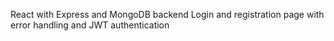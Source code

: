 React with Express and MongoDB backend Login and registration page with error handling and JWT authentication
